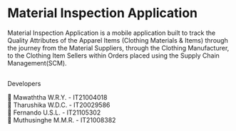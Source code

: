 # Material Inspection Application

Material Inspection Application is a mobile application built to track the Quality Attributes of the Apparel Items (Clothing Materials & Items) through the journey from the Material Suppliers, through the Clothing Manufacturer, to the Clothing Item Sellers within Orders placed using the Supply Chain Management(SCM).

##

Developers

🔵 Mawaththa W.R.Y. - IT21004018 <br>
🔵 Tharushika W.D.C. - IT20029586 <br>
🔵 Fernando U.S.L. - IT21105302 <br>
🔵 Muthusinghe M.M.R. - IT21008382 <br>

##

